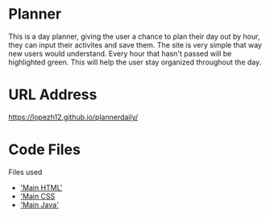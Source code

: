 # Planner
This is a day planner, giving the user a chance to plan their day out by hour, they can input their activites and save them. The site is very simple that way new users would understand. Every hour that hasn't passed will be highlighted green. This will help the user stay organized throughout the day.


# URL Address 
https://lopezh12.github.io/plannerdaily/

# Code Files
Files used

* ['Main HTML'](index.html)
* ['Main CSS](style.css)
* ['Main Java'](script.js)